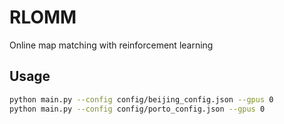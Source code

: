 # RLOMM

Online map matching with reinforcement learning

## Usage
```bash
python main.py --config config/beijing_config.json --gpus 0
python main.py --config config/porto_config.json --gpus 0
```